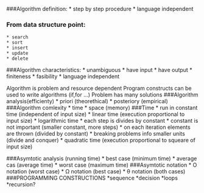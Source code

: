 ###Algorithm definition:
    * step by step procedure
    * language independent
### From data structure point:
    * search
    * sort
    * insert 
    * update
    * delete
###Algorithm characteristics:
    * unambiguous
    * have input
    * have output
    * finiteness
    * fasibility
    * language independent

Algorithm is problem and resource dependent
Program constructs can be used to write algorithms (if,for ...)
Problem has many solutions
###Algorithm analysis(efficienty)
    * priori (theorethical)
    * posteriory (empirical)
###Algorithm comlexity
    * time
    * space (memory)
###Time
    * run in constant time (independent of input size)
    * linear time (execution proportional to input size)
    * logarithmic time 
        * each step is divides by constant
        * constant is not important (smaller constant, more steps)
        * on each iteration elements are thrown (divided by constant)
        * breaking problems info smaller units (divide and conquer)
    * quadratic time (execution proportional to squeare of input size)

###Asymtotic analysis (running time)
    * best case (minimum time)
    * average cas (average time)
    * worst case (maximum time)
###Asymtotic notation
    * O notation (worst case)
    * Ω notation (best case)
    * θ notation (both cases)
###PROGRAMMING CONSTRUCTIONS
*sequence
*decision
*loops
*recursion?


